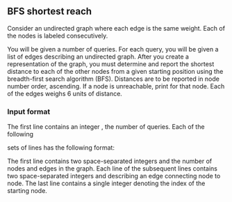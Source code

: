 ## BFS shortest reach ##
Consider an undirected graph where each edge is the same weight. Each of the nodes is labeled consecutively.

You will be given a number of queries. For each query, you will be given a list of edges describing an undirected graph. After you create a representation of the graph, you must determine and report the shortest distance to each of the other nodes from a given starting position using the breadth-first search algorithm (BFS). Distances are to be reported in node number order, ascending. If a node is unreachable, print
for that node. Each of the edges weighs 6 units of distance.
### Input format ###
The first line contains an integer , the number of queries. Each of the following

sets of lines has the following format:

The first line contains two space-separated integers and the number of nodes and edges in the graph.
Each line of the subsequent lines contains two space-separated integers and describing an edge connecting node to node.
The last line contains a single integer denoting the index of the starting node.
